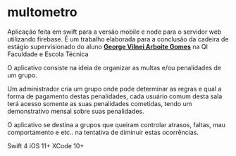 # multometro

Aplicação feita em swift para a versão mobile e node para o servidor web utilizando firebase.
É um trabalho elaborada para a conclusão da cadeira de estágio supervisionado do aluno
<b> <a href="https://www.linkedin.com/in/georgegomees/"> George Vilnei Arboite Gomes</a></b> na QI Faculdade e Escola Técnica 

O aplicativo consiste na ideia de organizar as multas e/ou penalidades de um grupo.

Um administrador cria um grupo onde pode determinar as regras e qual a forma de pagamento 
destas penalidades, cada usuário comum desta sala terá acesso somente as suas penalidades 
cometidas, tendo um demonstrativo mensal sobre suas penalidades.

O aplicativo se destina a grupos que queiram controlar atrasos, faltas, mau comportamento e etc.. na tentativa 
de diminuir estas ocorrências.

Swift 4 
iOS 11+
XCode 10+
